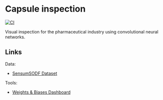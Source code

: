 # Capsule inspection

[![CI](https://github.com/felixpeters/capsule-inspection/actions/workflows/test.yaml/badge.svg)](https://github.com/felixpeters/capsule-inspection/actions/workflows/test.yaml)

Visual inspection for the pharmaceutical industry using convolutional neural networks.

## Links

Data:

- [SensumSODF Dataset](https://www.sensum.eu/sensumsodf-dataset/)

Tools:

- [Weights & Biases Dashboard](https://wandb.ai/felixpeters/capsule-inspection/overview)
